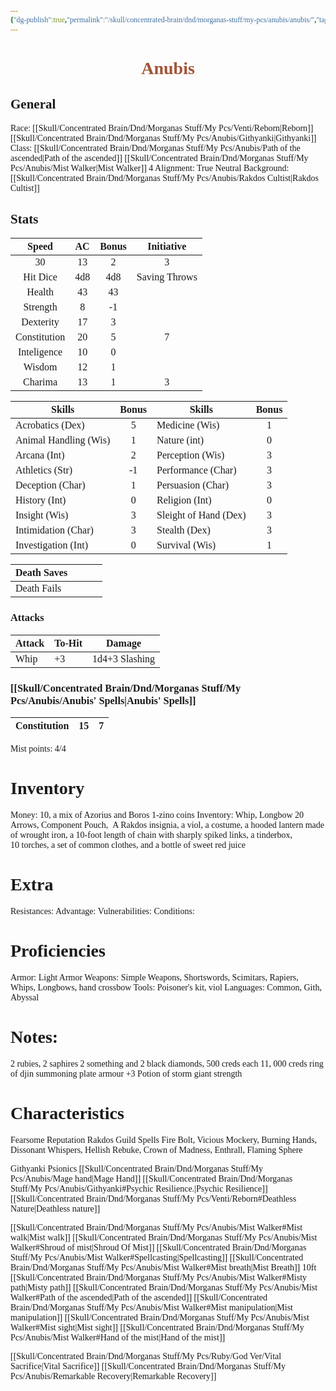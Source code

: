 ```yaml
---
{"dg-publish":true,"permalink":"/skull/concentrated-brain/dnd/morganas-stuff/my-pcs/anubis/anubis/","tags":["Tagless"],"noteIcon":""}
---
```


<style id="Force_Custom_Fonts" type="text/css">@font-face{font-style:normal;font-family:"Merriweather";src:local("Merriweather")}@font-face{font-style:bolder;font-family:"Merriweather";src:local("Merriweather")}@font-face{font-style:normal;font-family:"Merriweather";src:local("Merriweather");unicode-range:U+0-FF,U+2E80-9FFF,U+F900-FAFF,U+FE30-FE4F,U+20000-2FA1F}@font-face{font-style:bolder;font-family:"Merriweather";src:local("Merriweather");unicode-range:U+0-FF,U+2E80-9FFF,U+F900-FAFF,U+FE30-FE4F,U+20000-2FA1F}@font-face{font-style:normal;font-family:"Merriweather";src:local("Merriweather");unicode-range:U+0-FF}@font-face{font-style:bolder;font-family:"Merriweather";src:local("Merriweather");unicode-range:U+0-FF}:not(pre):not(code):not(textarea):not(tt):not(kbd):not(samp):not(var){font-family:"Merriweather"!important}pre,code,textarea,tt,kbd,samp,var{font-family:monospace!important}pre *,code *,textarea *,tt *,kbd *,samp *,var *{font-family:monospace!important}</style>


# <center><span style="color:#A25436"> Anubis</span></center>




## General
 Race:  [[Skull/Concentrated Brain/Dnd/Morganas Stuff/My Pcs/Venti/Reborn\|Reborn]] [[Skull/Concentrated Brain/Dnd/Morganas Stuff/My Pcs/Anubis/Githyanki\|Githyanki]]
 Class: [[Skull/Concentrated Brain/Dnd/Morganas Stuff/My Pcs/Anubis/Path of the ascended\|Path of the ascended]] [[Skull/Concentrated Brain/Dnd/Morganas Stuff/My Pcs/Anubis/Mist Walker\|Mist Walker]] 4
 Alignment: True Neutral 
 Background: [[Skull/Concentrated Brain/Dnd/Morganas Stuff/My Pcs/Anubis/Rakdos Cultist\|Rakdos Cultist]]


## Stats

|    Speed     | AC  | Bonus |  Initiative   |
| :----------: | :-: | :---: | :-----------: |
|      30      | 13  |   2   |       3       |
|   Hit Dice   | 4d8 |  4d8  | Saving Throws |
|    Health    | 43  |  43   |               |
|   Strength   |  8  |  -1   |               |
|  Dexterity   | 17  |   3   |               |
| Constitution | 20  |   5   |       7       |
| Inteligence  | 10  |   0   |               |
|    Wisdom    | 12  |   1   |               |
|   Charima    | 13  |   1   |       3       |

| Skills                | Bonus | Skills                | Bonus |
| --------------------- | :---: | --------------------- | :---: |
| Acrobatics (Dex)      |   5   | Medicine (Wis)        |   1   |
| Animal Handling (Wis) |   1   | Nature (int)          |   0   |
| Arcana (Int)          |   2   | Perception (Wis)      |   3   |
| Athletics (Str)       |  -1   | Performance (Char)    |   3   |
| Deception (Char)      |   1   | Persuasion (Char)     |   3   |
| History (Int)         |   0   | Religion (Int)        |   0   |
| Insight (Wis)         |   3   | Sleight of Hand (Dex) |   3   |
| Intimidation (Char)   |   3   | Stealth (Dex)         |   3   |
| Investigation (Int)   |   0   | Survival (Wis)        |   1   |

| Death Saves  |     |     |     |
| ------------ | --- | --- | --- |
| Death Fails |     |     |     |
### Attacks

| Attack | To-Hit | Damage |
| ------ | ------ | ------ |
| Whip   | +3    | 1d4+3 Slashing     |

### [[Skull/Concentrated Brain/Dnd/Morganas Stuff/My Pcs/Anubis/Anubis' Spells\|Anubis' Spells]]

| Constitution | 15  | 7   |
| ------------ | --- | --- |
Mist points: 4/4
# Inventory

Money: 10, a mix of Azorius and Boros 1-zino coins
Inventory: Whip, Longbow 20 Arrows, Component Pouch,  A Rakdos insignia, a viol, a costume, a hooded lantern made of wrought iron, a 10-foot length of chain with sharply spiked links, a tinderbox, 10 torches, a set of common clothes, and a bottle of sweet red juice

# Extra
Resistances: 
Advantage: 
Vulnerabilities: 
Conditions: 
  

# Proficiencies
		
Armor:  Light Armor
Weapons: Simple Weapons, Shortswords, Scimitars, Rapiers, Whips, Longbows, hand crossbow
Tools: Poisoner's kit, viol
Languages: Common, Gith, Abyssal

# Notes: 

2 rubies, 2 saphires 2 something and 2 black diamonds, 500 creds each
11, 000 creds
ring of djin summoning
plate armour +3
Potion of storm giant strength

# Characteristics 
Fearsome Reputation
Rakdos Guild Spells
	Fire Bolt, Vicious Mockery, Burning Hands, Dissonant Whispers, Hellish Rebuke, Crown of Madness, Enthrall, Flaming Sphere

Githyanki Psionics
	[[Skull/Concentrated Brain/Dnd/Morganas Stuff/My Pcs/Anubis/Mage hand\|Mage Hand]]
[[Skull/Concentrated Brain/Dnd/Morganas Stuff/My Pcs/Anubis/Githyanki#Psychic Resilience.\|Psychic Resilience]]
[[Skull/Concentrated Brain/Dnd/Morganas Stuff/My Pcs/Venti/Reborn#Deathless Nature\|Deathless nature]]

[[Skull/Concentrated Brain/Dnd/Morganas Stuff/My Pcs/Anubis/Mist Walker#Mist walk\|Mist walk]]
[[Skull/Concentrated Brain/Dnd/Morganas Stuff/My Pcs/Anubis/Mist Walker#Shroud of mist\|Shroud Of Mist]]
[[Skull/Concentrated Brain/Dnd/Morganas Stuff/My Pcs/Anubis/Mist Walker#Spellcasting\|Spellcasting]]
	[[Skull/Concentrated Brain/Dnd/Morganas Stuff/My Pcs/Anubis/Mist Walker#Mist breath\|Mist Breath]] 10ft
[[Skull/Concentrated Brain/Dnd/Morganas Stuff/My Pcs/Anubis/Mist Walker#Misty path\|Misty path]]
	[[Skull/Concentrated Brain/Dnd/Morganas Stuff/My Pcs/Anubis/Mist Walker#Path of the ascended\|Path of the ascended]]
[[Skull/Concentrated Brain/Dnd/Morganas Stuff/My Pcs/Anubis/Mist Walker#Mist manipulation\|Mist manipulation]]
[[Skull/Concentrated Brain/Dnd/Morganas Stuff/My Pcs/Anubis/Mist Walker#Mist sight\|Mist sight]]
[[Skull/Concentrated Brain/Dnd/Morganas Stuff/My Pcs/Anubis/Mist Walker#Hand of the mist\|Hand of the mist]]


[[Skull/Concentrated Brain/Dnd/Morganas Stuff/My Pcs/Ruby/God Ver/Vital Sacrifice\|Vital Sacrifice]]
[[Skull/Concentrated Brain/Dnd/Morganas Stuff/My Pcs/Anubis/Remarkable Recovery\|Remarkable Recovery]]
